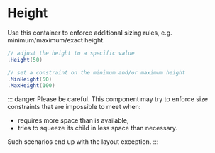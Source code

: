 # Height

Use this container to enforce additional sizing rules, e.g. minimum/maximum/exact height.

```csharp
// adjust the height to a specific value
.Height(50)

// set a constraint on the minimum and/or maximum height
.MinHeight(50)
.MaxHeight(100)
```

::: danger
Please be careful. This component may try to enforce size constraints that are impossible to meet when:
- requires more space than is available,
- tries to squeeze its child in less space than necessary.

Such scenarios end up with the layout exception.
:::